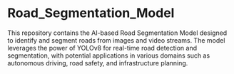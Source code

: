 # Road_Segmentation_Model
This repository contains the AI-based Road Segmentation Model designed to identify and segment roads from images and video streams. The model leverages the power of YOLOv8 for real-time road detection and segmentation, with potential applications in various domains such as autonomous driving, road safety, and infrastructure planning.
